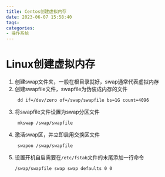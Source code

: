 ```yaml
---
title: Centos创建虚拟内存
date: 2023-06-07 15:58:40
tags:
categories: 
- 操作系统
---
```

# Linux创建虚拟内存

1. 创建swap文件夹，一般在根目录就好，swap通常代表虚拟内存
2. 创建swapfile文件，swapfile为伪装成内存的文件
   ```shell
    dd if=/dev/zero of=/swap/swapfile bs=1G count=4096
   ```
3. 将swapfile文件设置为swap分区文件
   ```shell
    mkswap /swap/swapfile
   ```
4. 激活swap区，并立即启用交换区文件
   ```shell
    swapon /swap/swapfile
   ```
5. 设置开机自启需要在`/etc/fstab`文件的末尾添加一行命令
   ```shell
   /swap/swapfile swap swap defaults 0 0
   ```